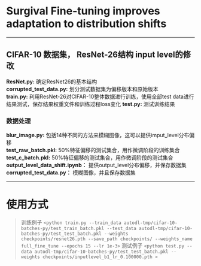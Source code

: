 # Surgival Fine-tuning improves adaptation to distribution shifts
---
## CIFAR-10 数据集， ResNet-26结构 input level的修改
**ResNet.py:** 确定ResNet26的基本结构  
**corrupted_test_data.py:** 划分测试数据集为偏移版本和原始版本  
**train.py:** 利用ResNet-26对CIFAR-10整体数据进行训练，使用全部test data进行结果测试，保存结果权重文件和训练过程loss变化
**test.py:** 测试训练结果

### 数据处理
**blur_image.py:** 包括14种不同的方法来模糊图像，这可以提供imput_level分布偏移  
**test_raw_batch.pkl:** 50%特征偏移的测试集合，用作微调阶段的训练集合
**test_c_batch.pkl:** 50%特征偏移的测试集合，用作微调阶段的测试集合
**output_level_data_shift.ipynb：** 提供output_level分布偏移，并保存数据集
**corrupted_test_data.py：** 模糊图像，并且保存数据集

---
# 使用方式
> 训练例子
`<python train.py --train_data autodl-tmp/cifar-10-batches-py/test_train_batch.pkl --test_data autodl-tmp/cifar-10-batches-py/test_test_batch.pkl --weights checkpoints/resnet26.pth --save_path checkpoints/ --weights_name full_fine_tune --epochs 15 --lr 1e-3>`
> 测试例子
`<python test.py --data autodl-tmp/cifar-10-batches-py/test_test_batch.pkl --weights checkpoints/inputlevel_b1_lr_0.100000.pth >`
